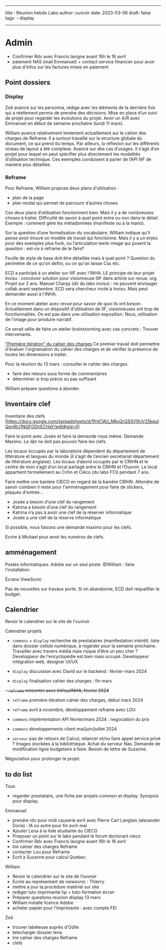 
---
title : Réunion hebdo Labo
author: ouvroir
date: 2023-03-06
draft: false
tags:
    - display
    
---
# Admin

- Confirmer Rdv avec Francis lavigne avant 16h le 16 avril
- paiement NAS (mail Emmanuel) + contact service financier pour avoir plus d'infos sur les factures mises en paiement

## Point dossiers
### Display
Zoë avance sur les personna, rédige avec les éléments de la dernière fois qui a réellement permis de prendre des décisions. Mise en place d’un suivi de projet pour regarder les évolutions du projet.
Avoir un A/R avec Emmanuel en début de semaine prochaine (lundi 11 mars).

William avance relativement lentement actuellement sur le cahier des charges de Reframe. Il a surtout travaillé sur la structure globale du document, ce qui prend du temps. Par ailleurs, la réflexion sur les différents niveau de layout a été complexe. Avancé sur des cas d’usages. Il s’agit d’un projet pour lequel on peut spécifier plus directement les modalités d’utilisation technique. Ces exemples conduisent à parler de l’API IIIF de manière plus détaillée.

### Reframe

Pour Reframe, William propose deux plans d’utilisation :
- plan de la page
- plan modal qui permet de parcourir d’autres choses

Ces deux plans d’utilisation fonctionnent bien. Mais il y a de nombreuses choses à traiter. Difficulté de savoir à quel point entre ou non dans le détail. Exemple : comment gère les métadonnées (manifeste ou à la mano).

Sur la question d’une formalisation du vocabulaire, William indique qu’il pense avoir trouvé un modèle de travail qui fonctionne. Mais il y a un enjeu pour des exemples plus funk, ou l’articulation texte-image qui posent la question : est-ce à reframe de le faire? 

Feuille de style de base doit être détaillée mais à quel point ? Question du périmètre de ce qu'on defini, ou ce qu'on laisse Css etc. 

ECD a participé à un atelier sur IIIF avec l'INHA. LE principe de leur projet Invisu : concevoir solution pour visionneuse IIIF dans article sur revue. org. 
Projet sur 2 ans. Manuel Charpy (dir du labo invisu) : ne peuvent envisager collab avant septembre. ECD sera chercheur invité à Invisu. Mais peut demander aussi à l'INHA. 

En ce moment atelier avec revue pour savoir de quoi ils ont besoin. 
Actuellement dans un dispositif d'utilisation de IIF,  visionneuses ont trop de fonctionnalités. 
On est pas dans une utilisation exposition. Nous, utilisation de l'image pour produire narratif. 

Ce serait utilie de faire un atelier brainstorming avec cas concrets : Trouver intervenants. 

["Première itération" du cahier des charges](https://docs.google.com/document/d/1U01s8mkA__pm8udZXgsJJbcQd_6_BcF7iHHmznbqYwE/edit?usp=sharing)
Ce premier travail doit permettre d'évaluer l'orgnaisation du cahier des charges et de vérifier la présence de toutes les dimensions à traiter. 

Pour la réunion du 13 mars : consulter le cahier des charges. 
- faire des retours sous forme de commentaires
- déterminer si trop précis ou pas suffisant

William prépare questions à aborder. 


## Inventaire clef

Inventaire des clefs  [https://docs.google.com/spreadsheets/d/1fntCWJ_NRuQrQSSV9UV25kpuIQpnRtJ1NQFODhECHaY/edit#gid=0]

Faire le point avec Josée et faire la demande nous même. Demande Maximo. 
Le dpt ne doit pas pouvoir faire les clefs. 

Les locaux occupés par le laboratoire dépendent du département de littérature et langues du monde (il s’agit de l’ancien secrétariat département de littérature anglaise). Les locaux d’abord occupés par le CRIHN et le centre de mon s’agit d’un local partagé entre le CRIHN et l’Ouvroir. Le local appartient formellement au Crihn et Ciéco (du labo FCI) pendant 7 ans. 

Faire mettre une banière CIECO en regard de la banière CRIHN. Attendre de savoir combien il reste pour l'amménagement pour faire de stickers, plaques d'entrée...

- Josée a besoin d’une clef du rangement
- Katrina a besoin d’une clef du rangement
- Katrina n’a pas à avoir une clef de la réserver informatique
- Josée a une clef de la réserve informatique

Si possible, nous faisons une demande maximo pour les clefs.

Ecrire à Mickael pour avoir les numéros de clefs. 

## amménagement


Postes informatiques.
Adobe sur un seul poste. @William : faire l'installation. 

Écrans ViewSonic

Pas de nouvelles sur travaux porte. Si on abandonne, ECD doit requalifier le budget. 


## Calendrier

Revoir le calendrier sur le site de l'ouvroir
 
Calendrier projets 
- `commons` + `display` recherche de prestataires (manifestation intérêt) :liste dans dossier cellule numérique, à regarder pour la semaine prochaine. 
Travailler avec travers média mais risque d’être un peu cher ? Developpeur de l'encyclopédie est bien mais occupé. Developpeur intégration web, designer UI/UX
 
- `display` discussion avec David sur le backend : février-mars 2024 
- `display` finalisation cahier des charges : fin mars

~~- `reframe` rencontre avec InVisu/INHA, février 2024~~
- `reframe` première itération cahier des charges, début mars 2024
- `reframe` avril à novembre, développement reframe avec LOU

- `commons` implémentation API février/mars 2024 : negociation du prix
- `commons` développements client mai/juin/juillet 2024

- `serveur` pas de retours de Calcul, relancer et/ou faire appel service privé ? 
Images stockées à la bibliothèque. Achat du serveur Nas. Demande de modification ligne budgetaire à faire. Besoin de lettre de Suzanne. 

Négociation pour prolonger le projet.

## to do list
Tous 
- regarder prestataire, une fiche par projets common et display. Synopsis pour display.

Emmanuel
- prendre rdv pour midi causerie avril avec Pierre Carl Langlais (alexander Doria) : IA  ou autre pour fin avril-mai
- Ajouter Lena à la liste etudiante du CIECO
- Proposer un point sur le labo pendant le forum doctorant cieco
- Confirmer Rdv avec Francis lavigne avant 16h le 16 avril
- lire cahier des charges Reframe
- contacter Lou pour Reframe
- Ecrit à Suzanne pour calcul Quebec. 

William
- Revoir le calendrier sur le site de l’ouvroir
- Ecrire au représentant de viewsonic : Thierry.
- mettre a jour la procédure matériel sur site
- rediger tuto imprimante hp + tuto-formation écran
- Préparer questions reunion display 13 mars
- William installe licence Adobe 
- acheter papier pour l’imprimante : avec compte FEI 

Zoë
- trouver labeleuse auprès d'Odile
- telecharger dossier lena
- lire cahier des charges Reframe
- clefs 

